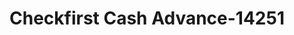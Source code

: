 ---
f_zip-code: 23608
f_state-code: VA
title: Checkfirst Cash Advance-14251
f_phone: 757-877-8744
f_city-only: Newport News
f_address: 12838 Jefferson Ave Newport News
f_location-unique-id: '14251'
slug: checkfirst-cash-advance-14251
updated-on: '2024-05-30T13:46:58.046Z'
created-on: '2024-05-30T13:36:59.803Z'
published-on: '2024-05-30T13:54:32.469Z'
f_city-state: cms/city/newport-news-va.md
f_company: cms/company/checkfirst-cash-advance.md
f_state: cms/state/virginia.md
layout: '[payday-loan].html'
tags: payday-loan
---